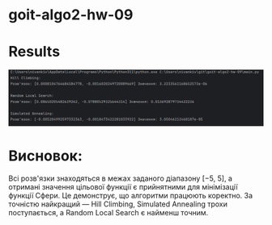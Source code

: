 # goit-algo2-hw-09
# Results
![result.png](result.png) <br>
# Висновок:
Всі розв'язки знаходяться в межах заданого діапазону [−5, 5], а отримані значення цільової функції є прийнятними для мінімізації функції Сфери. Це демонструє, що алгоритми працюють коректно. За точністю найкращий — Hill Climbing, Simulated Annealing трохи поступається, а Random Local Search є найменш точним.

